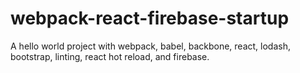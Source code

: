 # webpack-react-firebase-startup
A hello world project with webpack, babel, backbone, react, lodash, bootstrap, linting, react hot reload, and firebase.
